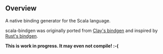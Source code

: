 ## Overview

A native binding generator for the Scala language.

scala-bindgen was originally ported from [Clay's bindgen] and inspired by [Rust's bindgen].

**This is work in progress. It may even not compile! :-(**


[Clay's bindgen]: http://github.com/jckarter/clay/blob/master/tools/bindgen.clay
[Rust's bindgen]: http://github.com/crabtw/rust-bindgen
